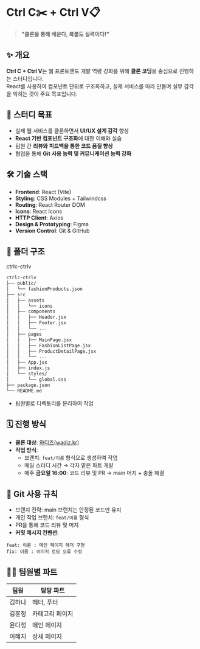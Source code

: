 # Ctrl C✂️ + Ctrl V📋

> **"클론을 통해 배운다, 복붙도 실력이다!"**

## ✨ 개요

**Ctrl C + Ctrl V**는 웹 프론트엔드 개발 역량 강화를 위해 **클론 코딩**을 중심으로 진행하는 스터디입니다.  
React를 사용하여 컴포넌트 단위로 구조화하고, 실제 서비스를 따라 만들며 실무 감각을 익히는 것이 주요 목표입니다.

## 🎯 스터디 목표

- 실제 웹 서비스를 클론하면서 **UI/UX 설계 감각** 향상
- **React 기반 컴포넌트 구조화**에 대한 이해와 실습
- 팀원 간 **리뷰와 피드백을 통한 코드 품질 향상**
- 협업을 통해 **Git 사용 능력 및 커뮤니케이션 능력 강화**

## 🛠 기술 스택

- **Frontend**: React (Vite)
- **Styling**: CSS Modules + Tailwindcss
- **Routing**: React Router DOM  
- **Icons**: React Icons  
- **HTTP Client**: Axios  
- **Design & Prototyping**: Figma  
- **Version Control**: Git & GitHub

## 📁 폴더 구조

ctrlc-ctrlv  
```bash
ctrlc-ctrlv
├── public/
│   └── fashionProducts.json  
├── src
│   ├── assets
│   │   └── icons
│   ├── components
│   │   ├── Header.jsx
│   │   ├── Footer.jsx
│   │   └── ...
│   ├── pages
│   │   ├── MainPage.jsx
│   │   ├── FashionListPage.jsx
│   │   ├── ProductDetailPage.jsx
│   │   └── ...
│   ├── App.jsx                 
│   ├── index.js 
│   └── styles/
│       └── global.css  
├── package.json
└── README.md
```

- 팀원별로 디렉토리를 분리하여 작업      

## 🗓 진행 방식

- **클론 대상**: [와디즈(wadiz.kr)](https://www.wadiz.kr/)
- **작업 방식**:
  - 브랜치: `feat/이름` 형식으로 생성하여 작업
  - 매일 스터디 시간 → 각자 맡은 파트 개발
  - 매주 **금요일 16:00**: 코드 리뷰 및 PR → main 머지 + 충돌 해결

## 📌 Git 사용 규칙

- 브랜치 전략: main 브랜치는 안정된 코드만 유지
- 개인 작업 브랜치: `feat/이름` 형식
- PR을 통해 코드 리뷰 및 머지
- **커밋 메시지 컨벤션**:
```
feat: 이름 : 메인 페이지 헤더 구현
fix: 이름 : 이미지 로딩 오류 수정
```

## 👩‍💻 팀원별 파트

| 팀원   |   담당 파트   | 
| ------| ------------| 
| 김하나 | 헤더, 푸터     |
| 김훈정 | 카테고리 페이지  |
| 윤다정 | 메인 페이지     |
| 이혜지 | 상세 페이지     |







